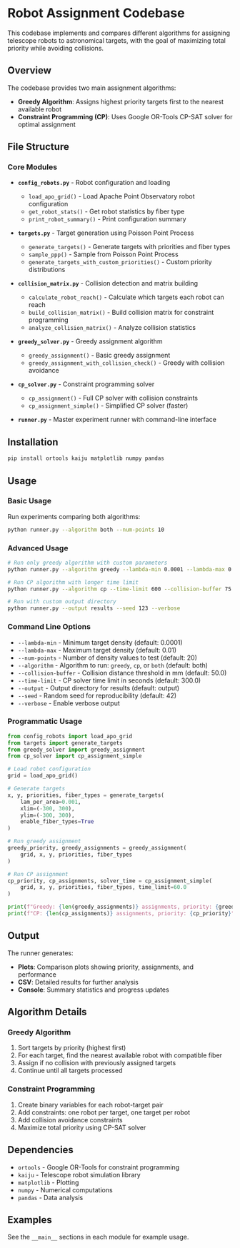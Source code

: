 # Robot Assignment Codebase

This codebase implements and compares different algorithms for assigning telescope robots to astronomical targets, with the goal of maximizing total priority while avoiding collisions.

## Overview

The codebase provides two main assignment algorithms:
- **Greedy Algorithm**: Assigns highest priority targets first to the nearest available robot
- **Constraint Programming (CP)**: Uses Google OR-Tools CP-SAT solver for optimal assignment

## File Structure

### Core Modules

- **`config_robots.py`** - Robot configuration and loading
  - `load_apo_grid()` - Load Apache Point Observatory robot configuration
  - `get_robot_stats()` - Get robot statistics by fiber type
  - `print_robot_summary()` - Print configuration summary

- **`targets.py`** - Target generation using Poisson Point Process
  - `generate_targets()` - Generate targets with priorities and fiber types
  - `sample_ppp()` - Sample from Poisson Point Process
  - `generate_targets_with_custom_priorities()` - Custom priority distributions

- **`collision_matrix.py`** - Collision detection and matrix building
  - `calculate_robot_reach()` - Calculate which targets each robot can reach
  - `build_collision_matrix()` - Build collision matrix for constraint programming
  - `analyze_collision_matrix()` - Analyze collision statistics

- **`greedy_solver.py`** - Greedy assignment algorithm
  - `greedy_assignment()` - Basic greedy assignment
  - `greedy_assignment_with_collision_check()` - Greedy with collision avoidance

- **`cp_solver.py`** - Constraint programming solver
  - `cp_assignment()` - Full CP solver with collision constraints
  - `cp_assignment_simple()` - Simplified CP solver (faster)

- **`runner.py`** - Master experiment runner with command-line interface

## Installation

```bash
pip install ortools kaiju matplotlib numpy pandas
```

## Usage

### Basic Usage

Run experiments comparing both algorithms:

```bash
python runner.py --algorithm both --num-points 10
```

### Advanced Usage

```bash
# Run only greedy algorithm with custom parameters
python runner.py --algorithm greedy --lambda-min 0.0001 --lambda-max 0.005 --num-points 15

# Run CP algorithm with longer time limit
python runner.py --algorithm cp --time-limit 600 --collision-buffer 75

# Run with custom output directory
python runner.py --output results --seed 123 --verbose
```

### Command Line Options

- `--lambda-min` - Minimum target density (default: 0.0001)
- `--lambda-max` - Maximum target density (default: 0.01)
- `--num-points` - Number of density values to test (default: 20)
- `--algorithm` - Algorithm to run: `greedy`, `cp`, or `both` (default: both)
- `--collision-buffer` - Collision distance threshold in mm (default: 50.0)
- `--time-limit` - CP solver time limit in seconds (default: 300.0)
- `--output` - Output directory for results (default: output)
- `--seed` - Random seed for reproducibility (default: 42)
- `--verbose` - Enable verbose output

### Programmatic Usage

```python
from config_robots import load_apo_grid
from targets import generate_targets
from greedy_solver import greedy_assignment
from cp_solver import cp_assignment_simple

# Load robot configuration
grid = load_apo_grid()

# Generate targets
x, y, priorities, fiber_types = generate_targets(
    lam_per_area=0.001,
    xlim=(-300, 300),
    ylim=(-300, 300),
    enable_fiber_types=True
)

# Run greedy assignment
greedy_priority, greedy_assignments = greedy_assignment(
    grid, x, y, priorities, fiber_types
)

# Run CP assignment
cp_priority, cp_assignments, solver_time = cp_assignment_simple(
    grid, x, y, priorities, fiber_types, time_limit=60.0
)

print(f"Greedy: {len(greedy_assignments)} assignments, priority: {greedy_priority}")
print(f"CP: {len(cp_assignments)} assignments, priority: {cp_priority}")
```

## Output

The runner generates:
- **Plots**: Comparison plots showing priority, assignments, and performance
- **CSV**: Detailed results for further analysis
- **Console**: Summary statistics and progress updates

## Algorithm Details

### Greedy Algorithm
1. Sort targets by priority (highest first)
2. For each target, find the nearest available robot with compatible fiber
3. Assign if no collision with previously assigned targets
4. Continue until all targets processed

### Constraint Programming
1. Create binary variables for each robot-target pair
2. Add constraints: one robot per target, one target per robot
3. Add collision avoidance constraints
4. Maximize total priority using CP-SAT solver

## Dependencies

- `ortools` - Google OR-Tools for constraint programming
- `kaiju` - Telescope robot simulation library
- `matplotlib` - Plotting
- `numpy` - Numerical computations
- `pandas` - Data analysis

## Examples

See the `__main__` sections in each module for example usage.